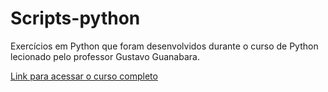 # Scripts-python
 
Exercícios em Python que foram desenvolvidos durante o curso de Python lecionado pelo professor Gustavo Guanabara.

[Link para acessar o curso completo](https://www.youtube.com/watch?v=S9uPNppGsGo&list=PLvE-ZAFRgX8hnECDn1v9HNTI71veL3oW0)

